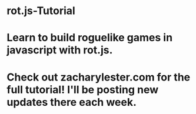 # rot.js-Tutorial
# Learn to build roguelike games in javascript with rot.js.
# Check out zacharylester.com for the full tutorial! I'll be posting new updates there each week.
